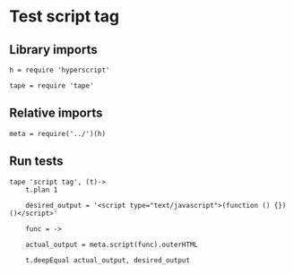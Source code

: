 # Test script tag

## Library imports

	h = require 'hyperscript'

	tape = require 'tape'


## Relative imports

	meta = require('../')(h)


## Run tests

	tape 'script tag', (t)->
		t.plan 1

		desired_output = '<script type="text/javascript">(function () {})()</script>'

		func = ->

		actual_output = meta.script(func).outerHTML

		t.deepEqual actual_output, desired_output

